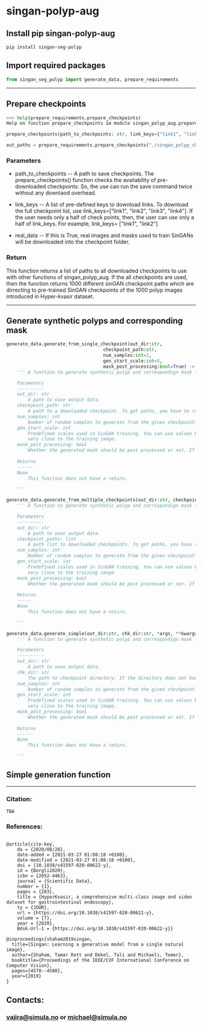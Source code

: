 # singan-polyp-aug

## Install pip singan-polyp-aug
```shell
pip install singan-seg-polyp
```

## Import required packages
```python
from singan_seg_polyp import generate_data, prepare_requirements
```
---
## Prepare checkpoints
```python
>>> help(prepare_requirements.prepare_checkpoints)
Help on function prepare_checkpoints in module singan_polyp_aug.prepare_requirements:

prepare_checkpoints(path_to_checkpoints: str, link_keys=["link1", "link2", "link3", "link4"], real_data=True, *args, **kwargs) -> str
```

```python
out_paths = prepare_requirements.prepare_checkpoints("./singan_polyp_checkpoints", link_keys=["link1", "link2", "link3", "link4"])
```
### Parameters
- path_to_checkpoints -- A path to save checkpoints. The prepare_checkpoints() function checks the availability of pre-downloaded checkpoints. So, the use can run the save command twice without any downlaod overhead. 

- link_keys -- A list of pre-defined keys to download links. To download the full checkpoint list, use link_keys=["link1", "link2", "link3", "link4"]. If the user needs only a half of check points, then, the user can use only a half of link_keys. For example, link_keys= ["link1", "link2"]

- real_data -- If this is True, real images and masks used to train SinGANs will be downloaded into the checkpoint folder. 

### Return
This function returns a list of paths to all downloaded checkpoints to use with other functions of singan_polyp_aug. If the all checkpoints are used, then the function returns 1000 different sinGAN checkpoint paths which are dirrecting to pre-trained SinGAN checkpoints of the 1000 polyp images introduced in Hyper-kvasir dataset. 

----


## Generate synthetic polyps and corresponding mask


```python
generate_data.generate_from_single_checkpoint(out_dir:str, 
                                    checkpoint_path:str, 
                                    num_samples:int=1, 
                                    gen_start_scale:int=5,
                                    mask_post_processing:bool=True) -> None:
    ''' A function to generate synthetic polyp and correspondign mask from a given checkpoint path.

    Parameters
    ----------
    out_dir: str
        A path to save output data.
    checkpoint_path: str
        A path to a downloaded checkpoint. To get paths, you have to run prepare_requirements.prepare_checkpoints() function.
    num_samples: int
        Number of random samples to generate from the given checkpoint. Default=1.
    gen_start_scale: int
        Predefined scales used in SinGAN training. You can use values between 0-9. Value 0 generates more random samples and value 9 generate sampels which are 
        very close to the training image.
    mask_post_processing: bool
        Whether the generated mask should be post processed or not. If True, generates mask is cleaned to have only 0 and 255. 
    
    Returns
    ------
    None
        This function does not have a return. 

    '''
```

```python
generate_data.generate_from_multiple_checkpoints(out_dir:str, checkpoint_paths:list, *args, **kwargs)-> None:
    ''' A function to generate synthetic polyp and correspondign mask from a given list of checkpoint paths.

    Parameters
    ----------
    out_dir: str
        A path to save output data.
    checkpoint_paths: list
        A path list to downloaded checkpoints. To get paths, you have to run prepare_requirements.prepare_checkpoints() function.
    num_samples: int
        Number of random samples to generate from the given checkpoint. Default=1.
    gen_start_scale: int
        Predefined scales used in SinGAN training. You can use values between 0-9. Value 0 generates more random samples and value 9 generate sampels which are 
        very close to the training image.
    mask_post_processing: bool
        Whether the generated mask should be post processed or not. If True, generates mask is cleaned to have only 0 and 255. 
    
    Returns
    ------
    None
        This function does not have a return. 

    '''
```

```python
generate_data.generate_simple(out_dir:str, chk_dir:str, *args, **kwargs)-> None:
    ''' A function to generate synthetic polyp and correspondign mask from all downloaded checkpoint paths.

    Parameters
    ----------
    out_dir: str
        A path to save output data.
    chk_dir: str
        The path to checkpoint directory. If the directory does not have downloaded checkpoints, this function will download them.
    num_samples: int
        Number of random samples to generate from the given checkpoint. Default=1.
    gen_start_scale: int
        Predefined scales used in SinGAN training. You can use values between 0-9. Value 0 generates more random samples and value 9 generate sampels which are 
        very close to the training image.
    mask_post_processing: bool
        Whether the generated mask should be post processed or not. If True, generates mask is cleaned to have only 0 and 255. 
    
    Returns
    ------
    None
        This function does not have a return. 

    '''
```


## Simple generation function


----
### Citation:
```
TBA
```

### References:
```

@article{cite-key,
	da = {2020/08/28},
	date-added = {2021-03-27 01:08:18 +0100},
	date-modified = {2021-03-27 01:08:18 +0100},
	doi = {10.1038/s41597-020-00622-y},
	id = {Borgli2020},
	isbn = {2052-4463},
	journal = {Scientific Data},
	number = {1},
	pages = {283},
	title = {HyperKvasir, a comprehensive multi-class image and video dataset for gastrointestinal endoscopy},
	ty = {JOUR},
	url = {https://doi.org/10.1038/s41597-020-00622-y},
	volume = {7},
	year = {2020},
	Bdsk-Url-1 = {https://doi.org/10.1038/s41597-020-00622-y}}

@inproceedings{shaham2019singan,
  title={Singan: Learning a generative model from a single natural image},
  author={Shaham, Tamar Rott and Dekel, Tali and Michaeli, Tomer},
  booktitle={Proceedings of the IEEE/CVF International Conference on Computer Vision},
  pages={4570--4580},
  year={2019}
}

```

## Contacts:

### <vajira@simula.no> or <michael@simula.no>
